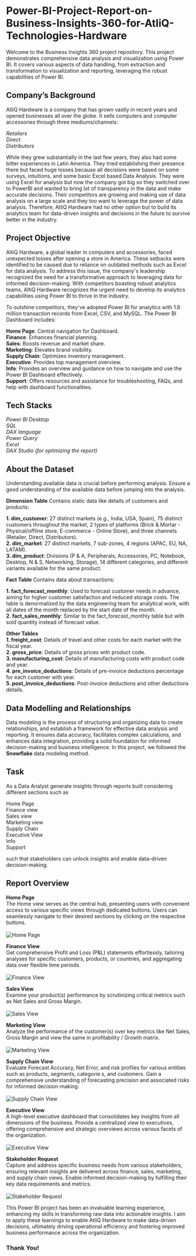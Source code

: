 # Power-BI-Project-Report-on-Business-Insights-360-for-AtliQ-Technologies-Hardware
Welcome to the Business Insights 360 project repository. This project demonstrates comprehensive data analysis and visualization using Power BI. It covers various aspects of data handling, from extraction and transformation to visualization and reporting, leveraging the robust capabilities of Power BI.
## Company’s Background
AtliQ Hardware is a company that has grown vastly in recent years and opened businesses all over the globe. It sells computers and computer accessories through three mediums/channels:

*Retailers*<br />
*Direct*<br />
*Distributors*

While they grew substantially in the last few years, they also had some bitter experiences in Latin America. They tried establishing their presence there but faced huge losses because all decisions were based on some surveys, intuitions, and some basic Excel based Data Analysis. They were using Excel for analysis but now the company got big so they switched over to PowerBI and wanted to bring lot of transparency in the data and make accurate decisions. Their competitors are growing and making use of data analysis on a large scale and they too want to leverage the power of data analysis. Therefore, AtliQ Hardware had no other option but to build its analytics team for data-driven insights and decisions in the future to survive better in the industry.
## Project Objective
AltiQ Hardware, a global leader in computers and accessories, faced unexpected losses after opening a store in America. These setbacks were identified to be caused due to reliance on outdated methods such as Excel for data analysis. To address this issue, the company's leadership recognized the need for a transformative approach to leveraging data for informed decision-making. With competitors boasting robust analytics teams, AltiQ Hardware recognizes the urgent need to develop its analytics capabilities using Power BI to thrive in the industry.

To outshine competitors, they've adopted Power BI for analytics with 1.8 million transaction records from Excel, CSV, and MySQL. The Power BI Dashboard includes:

**Home Page**: Central navigation for Dashboard.<br />
**Finance**: Enhances financial planning.<br />
**Sales**: Boosts revenue and market share.<br />
**Marketing**: Elevates brand visibility.<br />
**Supply Chain**: Optimizes inventory management.<br />
**Executive**: Provides top management overview.<br />
**Info**: Provides an overview and guidance on how to navigate and use the Power BI Dashboard effectively.<br />
**Support**: Offers resources and assistance for troubleshooting, FAQs, and help with dashboard functionalities.
## Tech Stacks
*Power BI Desktop*<br />
*SQL*<br />
*DAX language*<br />
*Power Query*<br />
*Excel*<br />
*DAX Studio (for optimizing the report)*
## About the Dataset
Understanding available data is crucial before performing analysis. Ensure a good understanding of the available data before jumping into the analysis.

**Dimension Table**
Contains static data like details of customers and products:

**1. dim_customer**: 27 distinct markets (e.g., India, USA, Spain), 75 distinct customers throughout the market, 2 types of platforms (Brick & Mortar - Physical/offline store, E-commerce - Online Store), and three channels (Retailer, Direct, Distributors).<br />
**2. dim_market**: 27 distinct markets, 7 sub-zones, 4 regions (APAC, EU, NA, LATAM).<br />
**3. dim_product**: Divisions (P & A, Peripherals, Accessories, PC, Notebook, Desktop, N & S, Networking, Storage), 14 different categories, and different variants available for the same product.

**Fact Table**
Contains data about transactions:

**1. fact_forecast_monthly**: Used to forecast customer needs in advance, aiming for higher customer satisfaction and reduced storage costs. The table is denormalized by the data engineering team for analytical work, with all dates of the month replaced by the start date of the month.<br />
**2. fact_sales_monthly**: Similar to the fact_forecast_monthly table but with sold quantity instead of forecast value.

**Other Tables**<br />
**1. freight_cost**: Details of travel and other costs for each market with the fiscal year.<br />
**2. gross_price**: Details of gross prices with product code.<br />
**3. manufacturing_cost**: Details of manufacturing costs with product code and year.<br />
**4. pre_invoice_deductions**: Details of pre-invoice deductions percentage for each customer with year.<br />
**5. post_invoice_deductions**: Post-invoice deductions and other deductions details.
## Data Modelling and Relationships
Data modeling is the process of structuring and organizing data to create relationships, and establish a framework for effective data analysis and reporting. It ensures data accuracy, facilitates complex calculations, and enhances data integration, providing a solid foundation for informed decision-making and business intelligence.
In this project, we followed the **Snowflake** data modeling method.
## Task
As a Data Analyst generate insights through reports built considering different sections such as

Home Page<br />
Finance view<br />
Sales view<br />
Marketing view<br />
Supply Chain<br />
Executive View<br />
Info<br />
Support

such that stakeholders can unlock insights and enable data-driven decision-making.
## Report Overview
**Home Page**<br />
The Home view serves as the central hub, presenting users with convenient access to various specific views through dedicated buttons. Users can seamlessly navigate to their desired sections by clicking on the respective buttons.<br /><br />
![Home Page](https://github.com/user-attachments/assets/4b6a9136-5bc2-4a18-a77f-864a1df2a2f5)

**Finance View**<br />
Get comprehensive Profit and Loss (P&L) statements effortlessly, tailoring analyses for specific customers, products, or countries, and aggregating data over flexible time periods.<br /><br />
![Finance View](https://github.com/user-attachments/assets/dcb5e067-9d84-461f-8a0b-94fe41ed0ddd)


**Sales View**<br />
Examine your product(s) performance by scrutinizing critical metrics such as Net Sales and Gross Margin.<br /><br />
![Sales View](https://github.com/user-attachments/assets/d19bf4ba-a8f6-49d6-aedb-43fe6907fd89)


**Marketing View**<br />
Analyze the performance of the customer(s) over key metrics like Net Sales, Gross Margin and view the same in profitability / Growth matrix.<br /><br />
![Marketing View](https://github.com/user-attachments/assets/92117694-2666-4332-97b4-6e0d60f1a293)


**Supply Chain View**<br />
Evaluate Forecast Accuracy, Net Error, and risk profiles for various entities such as products, segments, categorie s, and customers. Gain a comprehensive understanding of forecasting precision and associated risks for informed decision-making.<br /><br />
![Supply Chain View](https://github.com/user-attachments/assets/2a64f29a-8704-47c1-9b98-3efb448723b5)


**Executive View**<br />
A high-level executive dashboard that consolidates key insights from all dimensions of the business. Provide a centralized view to executives, offering comprehensive and strategic overviews across various facets of the organization.<br /><br />
![Executive View](https://github.com/user-attachments/assets/1d440e4c-16c0-44c1-8704-38923d1a5091)


**Stakeholder Request** <br />
Capture and address specific business needs from various stakeholders, ensuring relevant insights are delivered across finance, sales, marketing, and supply chain views. Enable informed decision-making by fulfilling their key data requirements and metrics.<br /><br />
![Stakeholder Request](https://github.com/user-attachments/assets/443461d5-1265-4381-8733-70e3ba007126)


This Power BI project has been an invaluable learning experience, enhancing my skills in transforming raw data into actionable insights. I aim to apply these learnings to enable AtliQ Hardware to make data-driven decisions, ultimately driving operational efficiency and fostering improved business performance across the organization.

### Thank You!
